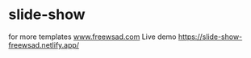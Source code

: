 # slide-show
for more templates www.freewsad.com
Live demo https://slide-show-freewsad.netlify.app/

